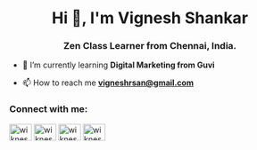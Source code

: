 <h1 align="center">Hi 👋, I'm Vignesh Shankar</h1>
<h3 align="center">Zen Class Learner from Chennai, India.</h3>


- 🌱 I’m currently learning **Digital Marketing from Guvi**

- 📫 How to reach me **vigneshrsan@gmail.com**

<h3 align="left">Connect with me:</h3>
<p align="left">
<a href="https://twitter.com/vigneshs2024" target="blank"><img align="center" src="https://raw.githubusercontent.com/rahuldkjain/github-profile-readme-generator/master/src/images/icons/Social/twitter.svg" alt="wikneshshankar" height="30" width="40" /></a>
<a href="https://linkedin.com/in/vignesh2024" target="blank"><img align="center" src="https://raw.githubusercontent.com/rahuldkjain/github-profile-readme-generator/master/src/images/icons/Social/linked-in-alt.svg" alt="wikneshshankar" height="30" width="40" /></a>
<a href="https://fb.com/vigneshshankar2024" target="blank"><img align="center" src="https://raw.githubusercontent.com/rahuldkjain/github-profile-readme-generator/master/src/images/icons/Social/facebook.svg" alt="wikneshshankar" height="30" width="40" /></a>
<a href="https://instagram.com/vignesh_s2024" target="blank"><img align="center" src="https://raw.githubusercontent.com/rahuldkjain/github-profile-readme-generator/master/src/images/icons/Social/instagram.svg" alt="wikneshshankar" height="30" width="40" /></a>
</p>
